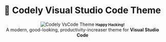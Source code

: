 <h1 align="center">🎨 Codely Visual Studio Code Theme</h1>
<p align="center">
<img src="https://srv-store2.gofile.io/download/lLa2DB/Screenshot_20201130_211343.png" alt="Codely VsCode Theme">
<small><b>Happy Hacking!</b></small><br>
A modern, good-looking, productivity-increaser theme for <b>Visual Studio Code</b>
</p>